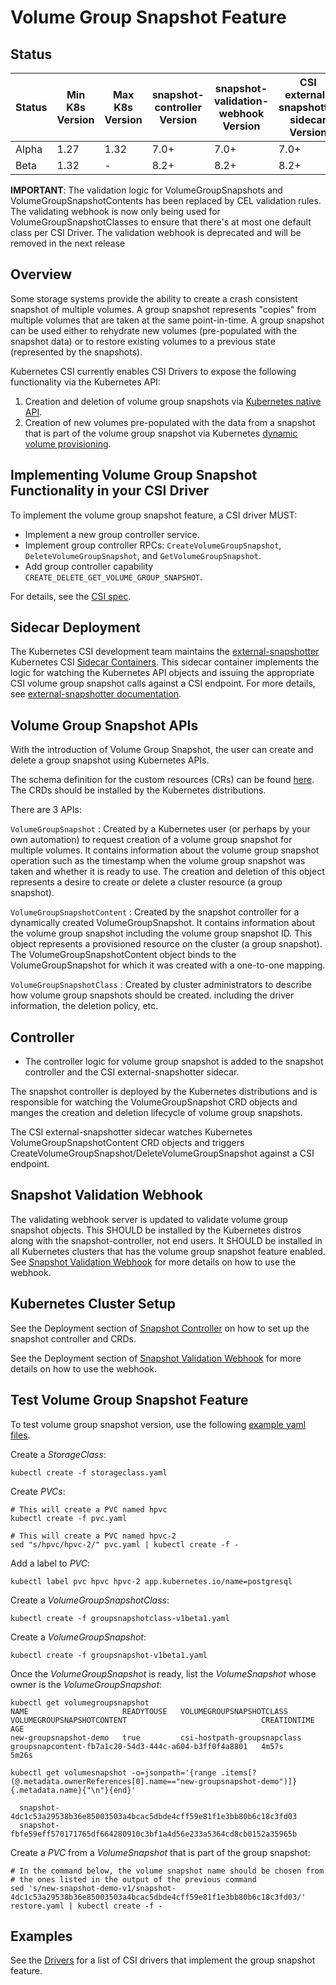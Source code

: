 # Volume Group Snapshot Feature

## Status

Status | Min K8s Version | Max K8s Version | snapshot-controller Version | snapshot-validation-webhook Version | CSI external-snapshotter sidecar Version | external-provisioner Version
--|--|--|--|--|--|--
Alpha  | 1.27 | 1.32 | 7.0+ | 7.0+ | 7.0+ | 4.0+
Beta  | 1.32 | - | 8.2+ | 8.2+ | 8.2+ | 5.1+

**IMPORTANT**: The validation logic for VolumeGroupSnapshots and VolumeGroupSnapshotContents has been replaced by CEL validation rules. The validating webhook is now only being used for VolumeGroupSnapshotClasses to ensure that there's at most one default class per CSI Driver. The validation webhook is deprecated and will be removed in the next release

## Overview

Some storage systems provide the ability to create a crash consistent snapshot of
multiple volumes. A group snapshot represents "copies" from multiple volumes that
are taken at the same point-in-time. A group snapshot can be used either to rehydrate
new volumes (pre-populated with the snapshot data) or to restore existing volumes to
a previous state (represented by the snapshots).

Kubernetes CSI currently enables CSI Drivers to expose the following
functionality via the Kubernetes API:

1. Creation and deletion of volume group snapshots via [Kubernetes native
   API](https://github.com/kubernetes-csi/external-snapshotter/tree/master/client/apis/volumegroupsnapshot/v1alpha1).
2. Creation of new volumes pre-populated with the data from a snapshot that is
   part of the volume group snapshot via Kubernetes [dynamic volume
   provisioning](https://kubernetes.io/docs/concepts/storage/dynamic-provisioning/).

## Implementing Volume Group Snapshot Functionality in your CSI Driver

To implement the volume group snapshot feature, a CSI driver MUST:

* Implement a new group controller service.
* Implement group controller RPCs: `CreateVolumeGroupSnapshot`, `DeleteVolumeGroupSnapshot`, and `GetVolumeGroupSnapshot`.
* Add group controller capability `CREATE_DELETE_GET_VOLUME_GROUP_SNAPSHOT`.

For details,  see the [CSI spec](https://github.com/container-storage-interface/spec/blob/master/spec.md).

## Sidecar Deployment

The Kubernetes CSI development team maintains the
[external-snapshotter](external-snapshotter.md) Kubernetes CSI [Sidecar
Containers](sidecar-containers.md). This sidecar container implements the logic
for watching the Kubernetes API objects and issuing the appropriate CSI volume
group snapshot calls against a CSI endpoint. For more details, see
[external-snapshotter documentation](external-snapshotter.md).

## Volume Group Snapshot APIs

With the introduction of Volume Group Snapshot, the user can create and delete a
group snapshot using Kubernetes APIs.

The schema definition for the custom resources (CRs) can be found
[here](https://github.com/kubernetes-csi/external-snapshotter/tree/master/client/config/crd).
The CRDs should be installed by the Kubernetes distributions.

There are 3 APIs:

`VolumeGroupSnapshot`
: Created by a Kubernetes user (or perhaps by your own automation) to request
creation of a volume group snapshot for multiple volumes.
It contains information about the volume group snapshot operation such as the
timestamp when the volume group snapshot was taken and whether it is ready to use.
The creation and deletion of this object represents a desire to create or delete a
cluster resource (a group snapshot).

`VolumeGroupSnapshotContent`
: Created by the snapshot controller for a dynamically created VolumeGroupSnapshot.
It contains information about the volume group snapshot including the volume group
snapshot ID.
This object represents a provisioned resource on the cluster (a group snapshot).
The VolumeGroupSnapshotContent object binds to the VolumeGroupSnapshot for which it
was created with a one-to-one mapping.

`VolumeGroupSnapshotClass`
: Created by cluster administrators to describe how volume group snapshots should be
created. including the driver information, the deletion policy, etc.

## Controller

* The controller logic for volume group snapshot is added to the snapshot
  controller and the CSI external-snapshotter sidecar.

The snapshot controller is deployed by the Kubernetes distributions and is
responsible for watching the VolumeGroupSnapshot CRD objects and manges the
creation and deletion lifecycle of volume group snapshots.

The CSI external-snapshotter sidecar watches Kubernetes
VolumeGroupSnapshotContent CRD objects and triggers
CreateVolumeGroupSnapshot/DeleteVolumeGroupSnapshot against a CSI endpoint.

## Snapshot Validation Webhook

The validating webhook server is updated to validate volume group snapshot
objects. This SHOULD be installed by the Kubernetes distros along with the
snapshot-controller, not end users. It SHOULD be installed in all Kubernetes
clusters that has the volume group snapshot feature enabled. See [Snapshot
Validation Webhook](snapshot-validation-webhook.md) for more details on how to
use the webhook.

## Kubernetes Cluster Setup

See the Deployment section of [Snapshot Controller](snapshot-controller.md) on
how to set up the snapshot controller and CRDs.

See the Deployment section of [Snapshot Validation
Webhook](snapshot-validation-webhook.md) for more details on how to use the
webhook.

## Test Volume Group Snapshot Feature

To test volume group snapshot version, use the following [example yaml files](https://github.com/kubernetes-csi/external-snapshotter/tree/master/examples/kubernetes).

Create a _StorageClass_:
```
kubectl create -f storageclass.yaml
```

Create _PVCs_:
```
# This will create a PVC named hpvc
kubectl create -f pvc.yaml

# This will create a PVC named hpvc-2
sed "s/hpvc/hpvc-2/" pvc.yaml | kubectl create -f -
```

Add a label to _PVC_:
```
kubectl label pvc hpvc hpvc-2 app.kubernetes.io/name=postgresql
```

Create a _VolumeGroupSnapshotClass_:
```
kubectl create -f groupsnapshotclass-v1beta1.yaml
```

Create a _VolumeGroupSnapshot_:
```
kubectl create -f groupsnapshot-v1beta1.yaml
```

Once the _VolumeGroupSnapshot_ is ready, list the _VolumeSnapshot_ whose owner is the _VolumeGroupSnapshot_:

```
kubectl get volumegroupsnapshot
NAME                     READYTOUSE   VOLUMEGROUPSNAPSHOTCLASS      VOLUMEGROUPSNAPSHOTCONTENT                              CREATIONTIME   AGE
new-groupsnapshot-demo   true         csi-hostpath-groupsnapclass   groupsnapcontent-fb7a1c20-54d3-444c-a604-b3ff0f4a8801   4m57s          5m26s
```

```
kubectl get volumesnapshot -o=jsonpath='{range .items[?(@.metadata.ownerReferences[0].name=="new-groupsnapshot-demo")]}{.metadata.name}{"\n"}{end}'

  snapshot-4dc1c53a29538b36e85003503a4bcac5dbde4cff59e81f1e3bb80b6c18c3fd03
  snapshot-fbfe59eff570171765df664280910c3bf1a4d56e233a5364cd8cb0152a35965b
```

Create a _PVC_ from a _VolumeSnapshot_ that is part of the group snapshot:
```
# In the command below, the volume snapshot name should be chosen from
# the ones listed in the output of the previous command
sed 's/new-snapshot-demo-v1/snapshot-4dc1c53a29538b36e85003503a4bcac5dbde4cff59e81f1e3bb80b6c18c3fd03/' restore.yaml | kubectl create -f -
```

## Examples

See the [Drivers](drivers.md) for a list of CSI drivers that implement the group snapshot feature.
